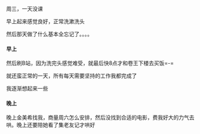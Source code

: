 周三，一天没课

早上起来感觉良好，正常洗漱洗头

然后那天做了什么基本全忘记了。。。。

#### 早上

然后刷B站，因为洗完头感觉难受，就最后快8点才和卷王下楼去买饭=-=

就还蛮正常的一天，所有每天需要坚持的工作我都完成了

我逐渐想起来一些

#### 晚上

晚上金美希找我，商量周六怎么安排，然后没找到合适的电影，费我好大的力气去哄。晚上还要陪她看了集老友记才哄好